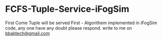 # FCFS-Tuple-Service-iFogSim
First Come Tuple will be served First - Algorithem implemented in iFogSim code, any one have any doubt please respond.
write to me on bbaktech@gmail.com

